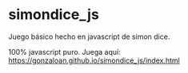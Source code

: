 ﻿# simondice_js

Juego básico hecho en javascript de simon dice. 

100% javascript puro.
Juega aquí:
https://gonzaloan.github.io/simondice_js/index.html
